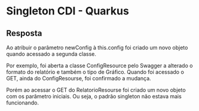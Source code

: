 # Singleton CDI - Quarkus
## Resposta
Ao atribuir o parâmetro newConfig à this.config foi criado um novo objeto quando acessado
a segunda classe.

Por exemplo, foi aberta a classe ConfigResource pelo Swagger a alterado o formato do relatório
e também o tipo de Gráfico. 
Quando foi acessado o GET, ainda do ConfigResourse, foi confirmado a mudança.

Porém ao acessar o GET do RelatorioResourse foi criado um novo objeto com os parâmetro iniciais.
Ou seja, o padrão singleton
não estava mais funcionando.